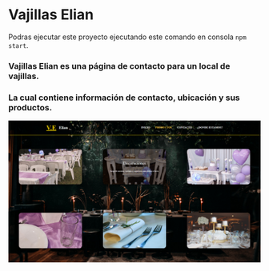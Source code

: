 # Vajillas Elian

Podras ejecutar este proyecto ejecutando este comando en consola `npm start`.   

### Vajillas Elian es una página de contacto para un local de vajillas.

### La cual contiene información de contacto, ubicación y sus productos.

<img src="./Vajillas Elian.png" alt="Imágen de productos"/>
